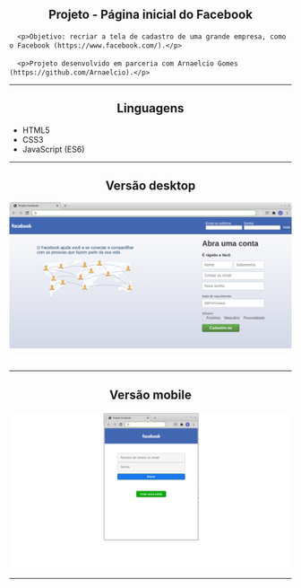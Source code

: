 <h2 align="center">Projeto - Página inicial do Facebook</h2>
   
   
      <p>Objetivo: recriar a tela de cadastro de uma grande empresa, como o Facebook (https://www.facebook.com/).</p>

      <p>Projeto desenvolvido em parceria com Arnaelcio Gomes (https://github.com/Arnaelcio).</p>
   

---

<h2 align="center">Linguagens</h2>

 - HTML5
 - CSS3
 - JavaScript (ES6)

---

<h2 align="center">Versão desktop</h2>

![Página Facebook](./versao_desktop.png)

---

<h2 align="center">Versão mobile</h2>

![Página Facebook](./versao_mobile.png)

---


